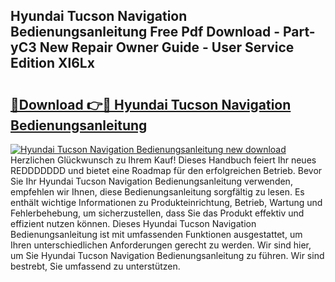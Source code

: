 ## Hyundai Tucson Navigation Bedienungsanleitung Free Pdf Download - Part-yC3 New Repair Owner Guide - User Service Edition Xl6Lx

# <h2><a href="http://df5mnu.blite.top/?on=Hyundai+Tucson+Navigation+Bedienungsanleitung">🔗Download 👉🔴 Hyundai Tucson Navigation Bedienungsanleitung</a></h2>

[![Hyundai Tucson Navigation Bedienungsanleitung new download](https://i.imgur.com/lujVjoI.png)](http://df5mnu.blite.top/?on=Hyundai+Tucson+Navigation+Bedienungsanleitung)
Herzlichen Glückwunsch zu Ihrem Kauf! Dieses Handbuch feiert Ihr neues REDDDDDDD und bietet eine Roadmap für den erfolgreichen Betrieb. Bevor Sie Ihr Hyundai Tucson Navigation Bedienungsanleitung verwenden, empfehlen wir Ihnen, diese Bedienungsanleitung sorgfältig zu lesen. Es enthält wichtige Informationen zu Produkteinrichtung, Betrieb, Wartung und Fehlerbehebung, um sicherzustellen, dass Sie das Produkt effektiv und effizient nutzen können. Dieses Hyundai Tucson Navigation Bedienungsanleitung ist mit umfassenden Funktionen ausgestattet, um Ihren unterschiedlichen Anforderungen gerecht zu werden. Wir sind hier, um Sie Hyundai Tucson Navigation Bedienungsanleitung zu führen. Wir sind bestrebt, Sie umfassend zu unterstützen.
